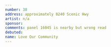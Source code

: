 ```yaml
---
number: 38
address: approximately 8240 Scenic Hwy
artist: n/a
sponsor:
comments: panel 16045 is nearby but wrong read
debuted:
name: Love Our Community
---
```

